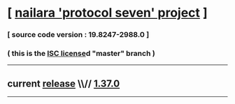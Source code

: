 
# [ [nailara 'protocol seven' project](http://src.nailara.net/) ]

### [ source code version : 19.8247-2988.0 ]

### ( this is the [ISC license](license)d "master" branch )
---
## current [release](https://github.com/anotherlink/nailara/releases) \\\\// [1.37.0](https://github.com/anotherlink/nailara/releases/tag/1.37.0)
---

